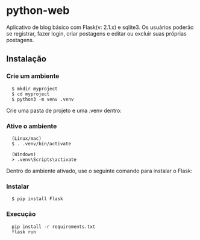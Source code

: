 # python-web
Aplicativo de blog básico com Flask(v: 2.1.x) e sqlite3. Os usuários poderão se registrar, fazer login, criar postagens e editar ou excluir suas próprias postagens.

## Instalação
### Crie um ambiente 
      $ mkdir myproject
      $ cd myproject
      $ python3 -m venv .venv
Crie uma pasta de projeto e uma .venv dentro:

### Ative o ambiente
      (Linux/mac)
      $ . .venv/bin/activate
      
      (Windows)
      > .venv\Scripts\activate
Dentro do ambiente ativado, use o seguinte comando para instalar o Flask:
### Instalar
      $ pip install Flask

### Execução
      pip install -r requirements.txt
      flask run
